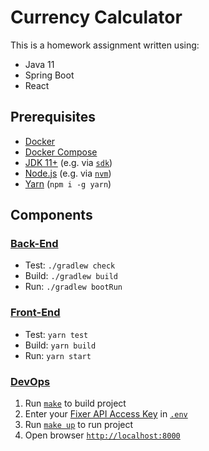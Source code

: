 # Currency Calculator

This is a homework assignment written using:

* Java 11
* Spring Boot
* React

## Prerequisites

* [Docker](https://docs.docker.com/get-docker/)
* [Docker Compose](https://docs.docker.com/compose/install/)
* [JDK 11+](https://openjdk.java.net/install/) (e.g. via [`sdk`](https://sdkman.io/))
* [Node.js](https://nodejs.org/en/) (e.g. via [`nvm`](https://github.com/nvm-sh/nvm/))
* [Yarn](https://yarnpkg.com/getting-started/install/) (`npm i -g yarn`)

## Components

### [Back-End](backend/README.md)

* Test: `./gradlew check`
* Build: `./gradlew build`
* Run: `./gradlew bootRun`

### [Front-End](frontend/README.md)

* Test: `yarn test`
* Build: `yarn build`
* Run: `yarn start`

### [DevOps](devops/README.md)

1. Run [`make`](Makefile) to build project
1. Enter your [Fixer API Access Key](https://fixer.io/product) in [`.env`](.env)
1. Run [`make up`](Makefile) to run project
1. Open browser [`http://localhost:8000`](http://localhost:8000)
